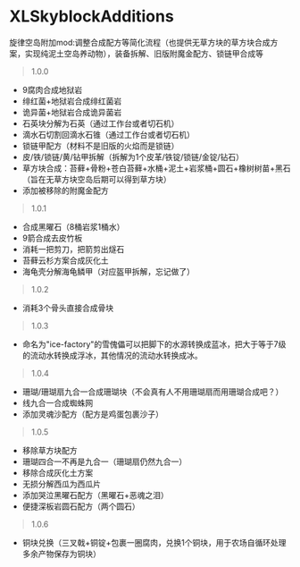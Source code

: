 # XLSkyblockAdditions
旋律空岛附加mod:调整合成配方等简化流程（也提供无草方块的草方块合成方案，实现纯泥土空岛养动物），装备拆解、旧版附魔金配方、锁链甲合成等

> 1.0.0
- 9腐肉合成地狱岩
- 绯红菌+地狱岩合成绯红菌岩
- 诡异菌+地狱岩合成诡异菌岩
- 石英块分解为石英（通过工作台或者切石机）
- 滴水石切割回滴水石锥（通过工作台或者切石机）
- 锁链甲配方（材料不是旧版的火焰而是锁链）
- 皮/铁/锁链/黄/钻甲拆解（拆解为1个皮革/铁锭/锁链/金锭/钻石）
- 草方块合成：苔藓+骨粉+苍白苔藓+水桶+泥土+岩浆桶+圆石+橡树树苗+黑石（旨在无草方块空岛后期可以得到草方块）
- 添加被移除的附魔金配方
> 1.0.1
- 合成黑曜石（8桶岩浆1桶水）
- 9箭合成去皮竹板
- 消耗一把剪刀，把箭剪出燧石
- 苔藓云杉方案合成灰化土
- 海龟壳分解海龟鳞甲（对应盔甲拆解，忘记做了）
> 1.0.2
- 消耗3个骨头直接合成骨块
> 1.0.3
- 命名为"ice-factory"的雪傀儡可以把脚下的水源转换成蓝冰，把大于等于7级的流动水转换成浮冰，其他情况的流动水转换成冰。
> 1.0.4
- 珊瑚/珊瑚扇九合一合成珊瑚块（不会真有人不用珊瑚扇而用珊瑚合成吧？）
- 线九合一合成蜘蛛网
- 添加灵魂沙配方（配方是鸡蛋包裹沙子）
> 1.0.5
- 移除草方块配方
- 珊瑚四合一不再是九合一（珊瑚扇仍然九合一）
- 移除合成灰化土方案
- 无损分解西瓜为西瓜片
- 添加哭泣黑曜石配方（黑曜石+恶魂之泪）
- 便捷深板岩圆石配方（两个圆石）
> 1.0.6
- 铜块兑换（三叉戟+铜锭+包裹一圈腐肉，兑换1个铜块，用于农场自循环处理多余产物保存为铜块）
